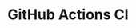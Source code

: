 # GitHub Actions CI









































































































































































































































































































































































































































































































































































































































































































































































































































































































































































































































































































































































































































































































































































































































































































































































































































































































































































































































































































































































































































































































































































































































































































































































































































































































































































































































































































































































































































































































































































































































































































































































































































































































































































































































































































